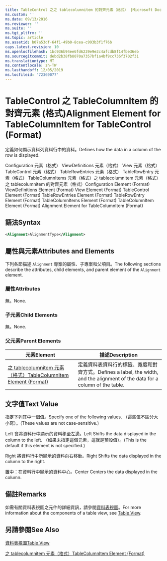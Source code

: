 ```yaml
---
title: TableControl 之之 tablecolumnitem 的對齊元素（格式） |Microsoft Docs
ms.custom: ''
ms.date: 09/13/2016
ms.reviewer: ''
ms.suite: ''
ms.tgt_pltfrm: ''
ms.topic: article
ms.assetid: b07a53df-64f1-49b0-8cea-c993b3f1f76b
caps.latest.revision: 10
ms.openlocfilehash: 1bc936b94ee6fd6239e9e3c4afcdb8f14fbe36eb
ms.sourcegitcommit: debd2b38fb8070a7357bf1a4bf9cc736f3702f31
ms.translationtype: MT
ms.contentlocale: zh-TW
ms.lasthandoff: 12/05/2019
ms.locfileid: "72369077"
---
```

# <a name="alignment-element-for-tablecolumnitem-for-tablecontrol-format"></a><span data-ttu-id="07b7e-102">TableControl 之 TableColumnItem 的對齊元素 (格式)</span><span class="sxs-lookup"><span data-stu-id="07b7e-102">Alignment Element for TableColumnItem for TableControl (Format)</span></span>

<span data-ttu-id="07b7e-103">定義如何顯示資料列資料行中的資料。</span><span class="sxs-lookup"><span data-stu-id="07b7e-103">Defines how the data in a column of the row is displayed.</span></span>

<span data-ttu-id="07b7e-104">Configuration 元素（格式） ViewDefinitions 元素（格式） View 元素（格式） TableControl 元素（格式） TableRowEntries 元素（格式） TableRowEntry 元素（格式） TableColumnItems 元素（格式）之 tablecolumnitem 元素（格式）之 tablecolumnitem 的對齊元素（格式）</span><span class="sxs-lookup"><span data-stu-id="07b7e-104">Configuration Element (Format) ViewDefinitions Element (Format) View Element (Format) TableControl Element (Format) TableRowEntries Element (Format) TableRowEntry Element (Format) TableColumnItems Element (Format) TableColumnItem Element (Format) Alignment Element for TableColumnItem (Format)</span></span>

## <a name="syntax"></a><span data-ttu-id="07b7e-105">語法</span><span class="sxs-lookup"><span data-stu-id="07b7e-105">Syntax</span></span>

```xml
<Alignment>AlignmentType</Alignment>
```

## <a name="attributes-and-elements"></a><span data-ttu-id="07b7e-106">屬性與元素</span><span class="sxs-lookup"><span data-stu-id="07b7e-106">Attributes and Elements</span></span>

<span data-ttu-id="07b7e-107">下列各節描述 `Alignment` 專案的屬性、子專案和父項目。</span><span class="sxs-lookup"><span data-stu-id="07b7e-107">The following sections describe the attributes, child elements, and parent element of the `Alignment` element.</span></span>

### <a name="attributes"></a><span data-ttu-id="07b7e-108">屬性</span><span class="sxs-lookup"><span data-stu-id="07b7e-108">Attributes</span></span>

<span data-ttu-id="07b7e-109">無。</span><span class="sxs-lookup"><span data-stu-id="07b7e-109">None.</span></span>

### <a name="child-elements"></a><span data-ttu-id="07b7e-110">子元素</span><span class="sxs-lookup"><span data-stu-id="07b7e-110">Child Elements</span></span>

<span data-ttu-id="07b7e-111">無。</span><span class="sxs-lookup"><span data-stu-id="07b7e-111">None.</span></span>

### <a name="parent-elements"></a><span data-ttu-id="07b7e-112">父元素</span><span class="sxs-lookup"><span data-stu-id="07b7e-112">Parent Elements</span></span>

|<span data-ttu-id="07b7e-113">元素</span><span class="sxs-lookup"><span data-stu-id="07b7e-113">Element</span></span>|<span data-ttu-id="07b7e-114">描述</span><span class="sxs-lookup"><span data-stu-id="07b7e-114">Description</span></span>|
|-------------|-----------------|
|[<span data-ttu-id="07b7e-115">之 tablecolumnitem 元素（格式）</span><span class="sxs-lookup"><span data-stu-id="07b7e-115">TableColumnItem Element (Format)</span></span>](./tablecolumnitem-element-for-tablecolumnitems-for-tablecontrol-format.md)|<span data-ttu-id="07b7e-116">定義資料表資料行的標籤、寬度和對齊方式。</span><span class="sxs-lookup"><span data-stu-id="07b7e-116">Defines a label, the width, and the alignment of the data for a column of the table.</span></span>|

## <a name="text-value"></a><span data-ttu-id="07b7e-117">文字值</span><span class="sxs-lookup"><span data-stu-id="07b7e-117">Text Value</span></span>

<span data-ttu-id="07b7e-118">指定下列其中一個值。</span><span class="sxs-lookup"><span data-stu-id="07b7e-118">Specify one of the following values.</span></span> <span data-ttu-id="07b7e-119">（這些值不區分大小寫）。</span><span class="sxs-lookup"><span data-stu-id="07b7e-119">(These values are not case-sensitive.)</span></span>

<span data-ttu-id="07b7e-120">Left 會將資料行中顯示的資料移至左邊。</span><span class="sxs-lookup"><span data-stu-id="07b7e-120">Left Shifts the data displayed in the column to the left.</span></span> <span data-ttu-id="07b7e-121">（如果未指定這個元素，這就是預設值）。</span><span class="sxs-lookup"><span data-stu-id="07b7e-121">(This is the default if this element is not specified.)</span></span>

<span data-ttu-id="07b7e-122">Right 將資料行中所顯示的資料向右移動。</span><span class="sxs-lookup"><span data-stu-id="07b7e-122">Right Shifts the data displayed in the column to the right.</span></span>

<span data-ttu-id="07b7e-123">置中：在資料行中顯示的資料中心。</span><span class="sxs-lookup"><span data-stu-id="07b7e-123">Center Centers the data displayed in the column.</span></span>

## <a name="remarks"></a><span data-ttu-id="07b7e-124">備註</span><span class="sxs-lookup"><span data-stu-id="07b7e-124">Remarks</span></span>

<span data-ttu-id="07b7e-125">如需有關資料表視圖之元件的詳細資訊，請參閱[資料表視圖](./creating-a-table-view.md)。</span><span class="sxs-lookup"><span data-stu-id="07b7e-125">For more information about the components of a table view, see [Table View](./creating-a-table-view.md).</span></span>

## <a name="see-also"></a><span data-ttu-id="07b7e-126">另請參閱</span><span class="sxs-lookup"><span data-stu-id="07b7e-126">See Also</span></span>

[<span data-ttu-id="07b7e-127">資料表視圖</span><span class="sxs-lookup"><span data-stu-id="07b7e-127">Table View</span></span>](./creating-a-table-view.md)

[<span data-ttu-id="07b7e-128">之 tablecolumnitem 元素（格式）</span><span class="sxs-lookup"><span data-stu-id="07b7e-128">TableColumnItem Element (Format)</span></span>](./tablecolumnitem-element-for-tablecolumnitems-for-tablecontrol-format.md)
